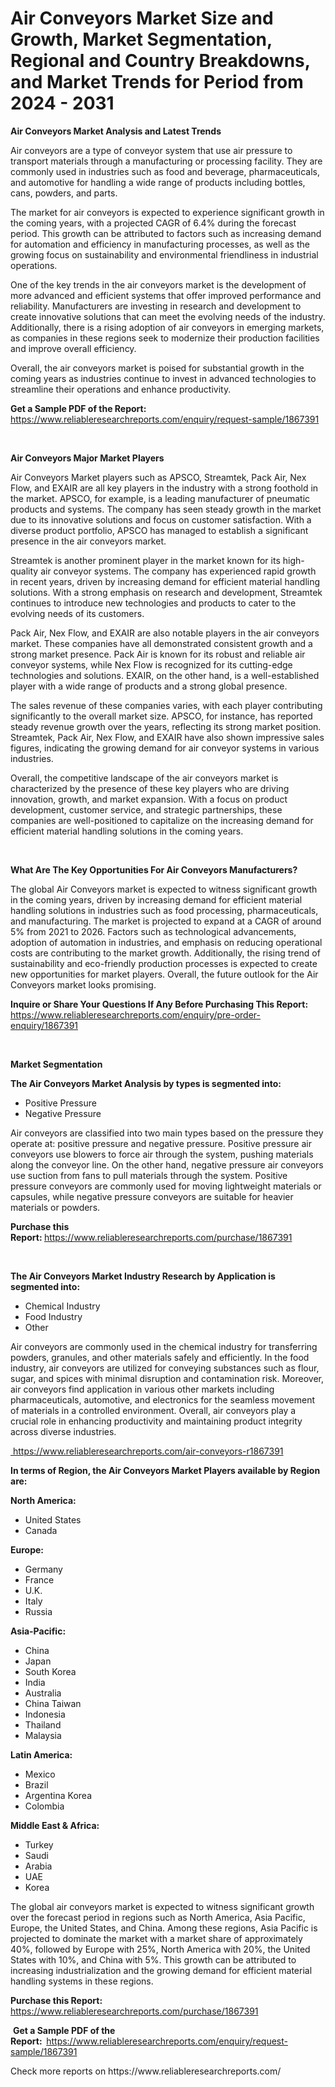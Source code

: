<p><h1>Air Conveyors Market Size and Growth, Market Segmentation, Regional and Country Breakdowns, and Market Trends for Period from 2024 -  2031</h1></p><p><strong>Air Conveyors Market Analysis and Latest Trends</strong></p>
<p><p>Air conveyors are a type of conveyor system that use air pressure to transport materials through a manufacturing or processing facility. They are commonly used in industries such as food and beverage, pharmaceuticals, and automotive for handling a wide range of products including bottles, cans, powders, and parts.</p><p>The market for air conveyors is expected to experience significant growth in the coming years, with a projected CAGR of 6.4% during the forecast period. This growth can be attributed to factors such as increasing demand for automation and efficiency in manufacturing processes, as well as the growing focus on sustainability and environmental friendliness in industrial operations.</p><p>One of the key trends in the air conveyors market is the development of more advanced and efficient systems that offer improved performance and reliability. Manufacturers are investing in research and development to create innovative solutions that can meet the evolving needs of the industry. Additionally, there is a rising adoption of air conveyors in emerging markets, as companies in these regions seek to modernize their production facilities and improve overall efficiency.</p><p>Overall, the air conveyors market is poised for substantial growth in the coming years as industries continue to invest in advanced technologies to streamline their operations and enhance productivity.</p></p>
<p><strong>Get a Sample PDF of the Report:&nbsp;</strong> <a href="https://www.reliableresearchreports.com/enquiry/request-sample/1867391">https://www.reliableresearchreports.com/enquiry/request-sample/1867391</a></p>
<p>&nbsp;</p>
<p><strong>Air Conveyors Major Market Players</strong></p>
<p><p>Air Conveyors Market players such as APSCO, Streamtek, Pack Air, Nex Flow, and EXAIR are all key players in the industry with a strong foothold in the market. APSCO, for example, is a leading manufacturer of pneumatic products and systems. The company has seen steady growth in the market due to its innovative solutions and focus on customer satisfaction. With a diverse product portfolio, APSCO has managed to establish a significant presence in the air conveyors market.</p><p>Streamtek is another prominent player in the market known for its high-quality air conveyor systems. The company has experienced rapid growth in recent years, driven by increasing demand for efficient material handling solutions. With a strong emphasis on research and development, Streamtek continues to introduce new technologies and products to cater to the evolving needs of its customers.</p><p>Pack Air, Nex Flow, and EXAIR are also notable players in the air conveyors market. These companies have all demonstrated consistent growth and a strong market presence. Pack Air is known for its robust and reliable air conveyor systems, while Nex Flow is recognized for its cutting-edge technologies and solutions. EXAIR, on the other hand, is a well-established player with a wide range of products and a strong global presence.</p><p>The sales revenue of these companies varies, with each player contributing significantly to the overall market size. APSCO, for instance, has reported steady revenue growth over the years, reflecting its strong market position. Streamtek, Pack Air, Nex Flow, and EXAIR have also shown impressive sales figures, indicating the growing demand for air conveyor systems in various industries.</p><p>Overall, the competitive landscape of the air conveyors market is characterized by the presence of these key players who are driving innovation, growth, and market expansion. With a focus on product development, customer service, and strategic partnerships, these companies are well-positioned to capitalize on the increasing demand for efficient material handling solutions in the coming years.</p></p>
<p>&nbsp;</p>
<p><strong>What Are The Key Opportunities For Air Conveyors Manufacturers?</strong></p>
<p><p>The global Air Conveyors market is expected to witness significant growth in the coming years, driven by increasing demand for efficient material handling solutions in industries such as food processing, pharmaceuticals, and manufacturing. The market is projected to expand at a CAGR of around 5% from 2021 to 2026. Factors such as technological advancements, adoption of automation in industries, and emphasis on reducing operational costs are contributing to the market growth. Additionally, the rising trend of sustainability and eco-friendly production processes is expected to create new opportunities for market players. Overall, the future outlook for the Air Conveyors market looks promising.</p></p>
<p><strong>Inquire or Share Your Questions If Any Before Purchasing This Report:</strong> <a href="https://www.reliableresearchreports.com/enquiry/pre-order-enquiry/1867391">https://www.reliableresearchreports.com/enquiry/pre-order-enquiry/1867391</a></p>
<p>&nbsp;</p>
<p><strong>Market Segmentation</strong></p>
<p><strong>The Air Conveyors Market Analysis by types is segmented into:</strong></p>
<p><ul><li>Positive Pressure</li><li>Negative Pressure</li></ul></p>
<p><p>Air conveyors are classified into two main types based on the pressure they operate at: positive pressure and negative pressure. Positive pressure air conveyors use blowers to force air through the system, pushing materials along the conveyor line. On the other hand, negative pressure air conveyors use suction from fans to pull materials through the system. Positive pressure conveyors are commonly used for moving lightweight materials or capsules, while negative pressure conveyors are suitable for heavier materials or powders.</p></p>
<p><strong>Purchase this Report:&nbsp;</strong><a href="https://www.reliableresearchreports.com/purchase/1867391">https://www.reliableresearchreports.com/purchase/1867391</a></p>
<p>&nbsp;</p>
<p><strong>The Air Conveyors Market Industry Research by Application is segmented into:</strong></p>
<p><ul><li>Chemical Industry</li><li>Food Industry</li><li>Other</li></ul></p>
<p><p>Air conveyors are commonly used in the chemical industry for transferring powders, granules, and other materials safely and efficiently. In the food industry, air conveyors are utilized for conveying substances such as flour, sugar, and spices with minimal disruption and contamination risk. Moreover, air conveyors find application in various other markets including pharmaceuticals, automotive, and electronics for the seamless movement of materials in a controlled environment. Overall, air conveyors play a crucial role in enhancing productivity and maintaining product integrity across diverse industries.</p></p>
<p><a href="https://www.reliableresearchreports.com/air-conveyors-r1867391">&nbsp;https://www.reliableresearchreports.com/air-conveyors-r1867391</a></p>
<p><strong>In terms of Region, the Air Conveyors Market Players available by Region are:</strong></p>
<p>
    <p> <strong> North America: </strong>
        <ul>
            <li>United States</li>
            <li>Canada</li>
        </ul>
        </p> 
    <p> <strong> Europe: </strong>
        <ul>
            <li>Germany</li>
            <li>France</li>
            <li>U.K.</li>
            <li>Italy</li>
            <li>Russia</li>
        </ul>
        </p> 
    <p> <strong> Asia-Pacific: </strong>
        <ul>
            <li>China</li>
            <li>Japan</li>
            <li>South Korea</li>
            <li>India</li>
            <li>Australia</li>
            <li>China Taiwan</li>
            <li>Indonesia</li>
            <li>Thailand</li>
            <li>Malaysia</li>
        </ul>
        </p> 
    <p> <strong> Latin America: </strong>
        <ul>
            <li>Mexico</li>
            <li>Brazil</li>
            <li>Argentina Korea</li>
            <li>Colombia</li>
        </ul>
        </p> 
    <p> <strong> Middle East & Africa: </strong>
        <ul>
            <li>Turkey</li>
            <li>Saudi</li>
            <li>Arabia</li>
            <li>UAE</li>
            <li>Korea</li>
        </ul>
    </p>
    </p>
<p><p>The global air conveyors market is expected to witness significant growth over the forecast period in regions such as North America, Asia Pacific, Europe, the United States, and China. Among these regions, Asia Pacific is projected to dominate the market with a market share of approximately 40%, followed by Europe with 25%, North America with 20%, the United States with 10%, and China with 5%. This growth can be attributed to increasing industrialization and the growing demand for efficient material handling systems in these regions.</p></p>
<p><strong>Purchase this Report: </strong><a href="https://www.reliableresearchreports.com/purchase/1867391">https://www.reliableresearchreports.com/purchase/1867391</a></p>
<p>&nbsp;<strong>Get a Sample PDF of the Report:&nbsp;&nbsp;</strong><a href="https://www.reliableresearchreports.com/enquiry/request-sample/1867391">https://www.reliableresearchreports.com/enquiry/request-sample/1867391</a></p>
<p><strong></strong></p>
<p>Check more reports on https://www.reliableresearchreports.com/</p>
